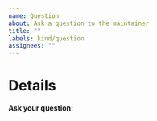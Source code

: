 ```yaml
---
name: Question
about: Ask a question to the maintainer
title: ""
labels: kind/question
assignees: ""
---
```


# Details

**Ask your question:**

<!--
Besides asking here, you may also ask in our Discord community
Discord: https://discord.gg/k8s-at-home
-->

<!-- Note: A clear and concise query of what you want to ask. -->
